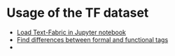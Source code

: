 # Usage of the TF dataset

* [Load Text-Fabric in Jupyter notebook](https://nbviewer.org/github/tonyjurg/Nestle1904GBI/blob/main/docs/usecases/load_text_fabric.ipynb)
* [Find differences between formal and functional tags](https://nbviewer.org/github/tonyjurg/Nestle1904GBI/blob/main/docs/usecases/formal_versus_functional_tag.ipynb)
* 
